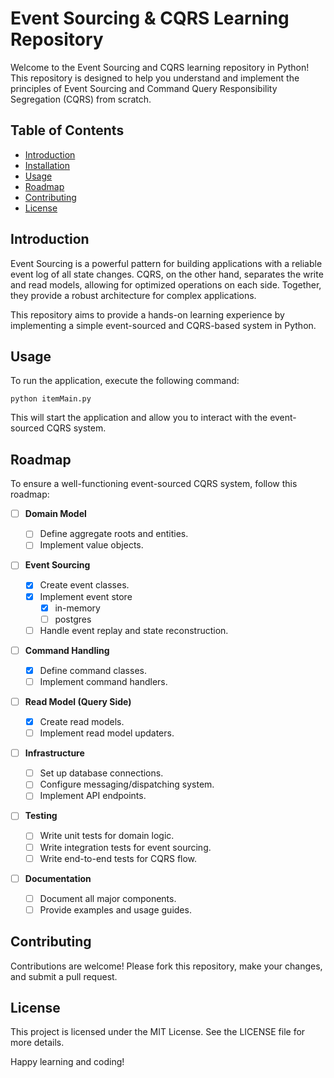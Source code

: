 # Event Sourcing & CQRS Learning Repository

Welcome to the Event Sourcing and CQRS learning repository in Python! This repository is designed to help you understand and implement the principles of Event Sourcing and Command Query Responsibility Segregation (CQRS) from scratch.

## Table of Contents

- [Introduction](#introduction)
- [Installation](#installation)
- [Usage](#usage)
- [Roadmap](#roadmap)
- [Contributing](#contributing)
- [License](#license)

## Introduction

Event Sourcing is a powerful pattern for building applications with a reliable event log of all state changes. CQRS, on the other hand, separates the write and read models, allowing for optimized operations on each side. Together, they provide a robust architecture for complex applications.

This repository aims to provide a hands-on learning experience by implementing a simple event-sourced and CQRS-based system in Python.

## Usage

To run the application, execute the following command:

```
python itemMain.py
```

This will start the application and allow you to interact with the event-sourced CQRS system.

## Roadmap

To ensure a well-functioning event-sourced CQRS system, follow this roadmap:

- [ ] **Domain Model**

  - [ ] Define aggregate roots and entities.
  - [ ] Implement value objects.

- [ ] **Event Sourcing**

  - [x] Create event classes.
  - [x] Implement event store
    - [x] in-memory
    - [ ] postgres
  - [ ] Handle event replay and state reconstruction.

- [ ] **Command Handling**

  - [x] Define command classes.
  - [ ] Implement command handlers.

- [ ] **Read Model (Query Side)**

  - [x] Create read models.
  - [ ] Implement read model updaters.

- [ ] **Infrastructure**

  - [ ] Set up database connections.
  - [ ] Configure messaging/dispatching system.
  - [ ] Implement API endpoints.

- [ ] **Testing**

  - [ ] Write unit tests for domain logic.
  - [ ] Write integration tests for event sourcing.
  - [ ] Write end-to-end tests for CQRS flow.

- [ ] **Documentation**
  - [ ] Document all major components.
  - [ ] Provide examples and usage guides.

## Contributing

Contributions are welcome! Please fork this repository, make your changes, and submit a pull request.

## License

This project is licensed under the MIT License. See the LICENSE file for more details.

Happy learning and coding!
